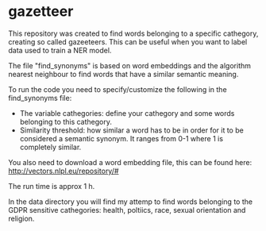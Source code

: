 # gazetteer

This repository was created to find words belonging to a specific cathegory, creating so called gazeeteers. This can be useful when you want to label data used to train a NER model.

The file "find_synonyms" is based on word embeddings and the algorithm nearest neighbour to find words that have a similar semantic meaning.

To run the code you need to specify/customize the following in the find_synonyms file:
- The variable cathegories: define your cathegory and some words belonging to this cathegory.
- Similarity threshold: how similar a word has to be in order for it to be considered a semantic synonym. It ranges from 0-1 where 1 is completely similar.

You also need to download a word embedding file, this can be found here:
http://vectors.nlpl.eu/repository/#

The run time is approx 1 h.

In the data directory you will find my attemp to find words belonging to the GDPR sensitive cathegories: health, poltiics, race, sexual orientation and religion.

